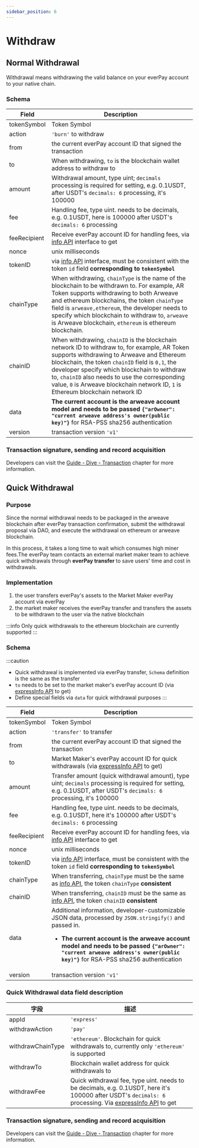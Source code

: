 ```yaml
---
sidebar_position: 6
---
```


# Withdraw

## Normal Withdrawal
Withdrawal means withdrawing the valid balance on your everPay account to your native chain.

### Schema

|Field|Description|
|---|---|
|tokenSymbol|Token Symbol|
|action|`'burn'` to withdraw|
|from|the current everPay account ID that signed the transaction|
|to|When withdrawing, `to` is the blockchain wallet address to withdraw to|
|amount|Withdrawal amount, type uint; `decimals` processing is required for setting, e.g. 0.1USDT, after USDT's `decimals: 6` processing, it's 100000|
|fee| Handling fee, type uint. needs to be decimals, e.g. 0.1USDT, here is 100000 after USDT's `decimals: 6` processing |
|feeRecipient|Receive everPay account ID for handling fees, via [info API](../../sdk/server-api/basic-api/info) interface to get|
|nonce|unix milliseconds|
|tokenID|via [info API](../../sdk/server-api/basic-api/info) interface, must be consistent with the token `id` field **corresponding to `tokenSymbol`**|
|chainType|When withdrawing, `chainType` is the name of the blockchain to be withdrawn to. For example, AR Token supports withdrawing to both Arweave and ethereum blockchains, the token `chainType` field is `arweave,ethereum`, the developer needs to specify which blockchain to withdraw to, `arweave` is Arweave blockchain, `ethereum` is ethereum blockchain.|
|chainID|When withdrawing, `chainID` is the blockchain network ID to withdraw to, for example, AR Token supports withdrawing to Arweave and Ethereum blockchain, the token `chainID` field is `0,1`, the developer specify which blockchain to withdraw to, `chainID` also needs to use the corresponding value, `0` is Arweave blockchain network ID, `1` is Ethereum blockchain network ID|
|data|**The current account is the arweave account model and needs to be passed `{"arOwner": "current arweave address's owner(public key)"}`** for RSA-PSS sha256 authentication|
|version|transaction version `'v1'`|

### Transaction signature, sending and record acquisition
Developers can visit the [Guide - Dive - Transaction](./transaction#messagedata) chapter for more information.

## Quick Withdrawal
### Purpose
Since the normal withdrawal needs to be packaged in the arweave blockchain after everPay transaction confirmation, submit the withdrawal proposal via DAO, and execute the withdrawal on ethereum or arweave blockchain.

In this process, it takes a long time to wait which consumes high miner fees.The everPay team contacts an external market maker team to achieve quick withdrawals through **everPay transfer** to save users' time and cost in withdrawals.

### Implementation
1. the user transfers everPay's assets to the Market Maker everPay account via everPay
2. the market maker receives the everPay transfer and transfers the assets to be withdrawn to the user via the native blockchain

:::info
Only quick withdrawals to the ethereum blockchain are currently supported
:::

### Schema
:::caution
* Quick withdrawal is implemented via everPay transfer, `Schema` definition is the same as the transfer
* `to` needs to be set to the market maker's everPay account ID (via [expressInfo API](../../sdk/server-api/basic-api/expressinfo) to get)
* Define special fields via `data` for quick withdrawal purposes
:::

|Field|Description|
|---|---|
|tokenSymbol|Token Symbol|
|action|`'transfer'` to transfer|
|from|the current everPay account ID that signed the transaction|
|to|Market Maker's everPay account ID for quick withdrawals (via [expressInfo API](../../sdk/server-api/basic-api/expressinfo) to get)|
|amount|Transfer amount (quick withdrawal amount), type uint; `decimals` processing is required for setting, e.g. 0.1USDT, after USDT's `decimals: 6` processing, it's 100000|
|fee| Handling fee, type uint. needs to be decimals, e.g. 0.1USDT, here it's 100000 after USDT's `decimals: 6` processing |
|feeRecipient|Receive everPay account ID for handling fees, via [info API](../../sdk/server-api/basic-api/info) interface to get|
|nonce|unix milliseconds|
|tokenID|via [info API](../../sdk/server-api/basic-api/info) interface, must be consistent with the token `id` field **corresponding to `tokenSymbol`**|
|chainType|When transferring, `chainType` must be the same as [info API](../../sdk/server-api/basic-api/info), the token `chainType` **consistent**|
|chainID|When transferring, `chainID` must be the same as [info API](../../sdk/server-api/basic-api/info), the token `chainID` **consistent**|
|data|Additional information, developer-customizable JSON data, processed by `JSON.stringify()` and passed in.<ul><li>**The current account is the arweave account model and needs to be passed `{"arOwner": "current arweave address's owner(public key)"}`** for RSA-PSS sha256 authentication</li></ul>|
|version|transaction version `'v1'`|

### Quick Withdrawal data field description
|字段|描述|
|---|---|
|appId|`'express'`|
|withdrawAction|`'pay'`|
|withdrawChainType|`'ethereum'`. Blockchain for quick withdrawals to, currently only `'ethereum'` is supported|
|withdrawTo|Blockchain wallet address for quick withdrawals to|
|withdrawFee|Quick withdrawal fee, type uint. needs to be decimals, e.g. 0.1USDT, here it's 100000 after USDT's `decimals: 6` processing. Via [expressInfo API](../../sdk/server-api/basic-api/expressinfo) to get|

### Transaction signature, sending and record acquisition
Developers can visit the [Guide - Dive - Transaction](./transaction#messagedata) chapter for more information.

